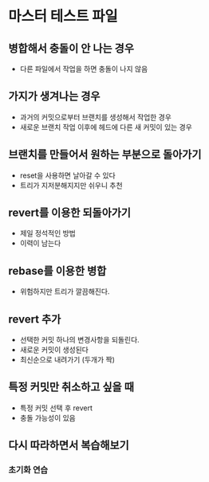 # 마스터 테스트 파일

## 병합해서 충돌이 안 나는 경우

- 다른 파일에서 작업을 하면 충돌이 나지 않음

## 가지가 생겨나는 경우

- 과거의 커밋으로부터 브랜치를 생성해서 작업한 경우
- 새로운 브랜치 작업 이후에 헤드에 다른 새 커밋이 있는 경우

## 브랜치를 만들어서 원하는 부분으로 돌아가기

- reset을 사용하면 날아갈 수 있다
- 트리가 지저분해지지만 쉬우니 추천

## revert를 이용한 되돌아가기

- 제일 정석적인 방법
- 이력이 남는다

## rebase를 이용한 병합

- 위험하지만 트리가 깔끔해진다.

## revert 추가

- 선택한 커밋 하나의 변경사항을 되돌린다.
- 새로운 커밋이 생성된다
- 최신순으로 내려가기 (두개가 짝)

## 특정 커밋만 취소하고 싶을 때

- 특정 커밋 선택 후 revert
- 충돌 가능성이 있음

## 다시 따라하면서 복습해보기

### 초기화 연습

